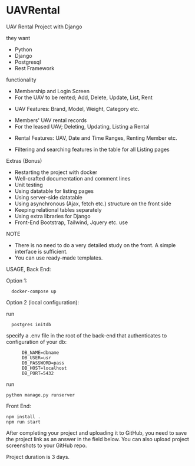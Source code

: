 # UAVRental


UAV Rental Project with Django

they want
- Python
- Django
- Postgresql
- Rest Framework

functionality
- Membership and Login Screen
- For the UAV to be rented; Add, Delete, Update, List, Rent
+ UAV Features: Brand, Model, Weight, Category etc.
- Members' UAV rental records
- For the leased UAV; Deleting, Updating, Listing a Rental
+ Rental Features: UAV, Date and Time Ranges, Renting Member etc.
- Filtering and searching features in the table for all Listing pages


Extras (Bonus)
- Restarting the project with docker
- Well-crafted documentation and comment lines
- Unit testing
- Using datatable for listing pages
- Using server-side datatable
- Using asynchronous (Ajax, fetch etc.) structure on the front side
- Keeping relational tables separately
- Using extra libraries for Django
- Front-End Bootstrap, Tailwind, Jquery etc. use

NOTE
- There is no need to do a very detailed study on the front. A simple interface is sufficient.
- You can use ready-made templates.

USAGE,
  Back End:
    
Option 1: 
    
      docker-compose up 
  Option 2 (local configuration):
      
  run 
      
      postgres initdb
      
  specify a .env file in the root of the back-end that authenticates to configuration of your db:
          
          DB_NAME=dbname
          DB_USER=usr
          DB_PASSWORD=pass
          DB_HOST=localhost
          DB_PORT=5432
          
  run 
    
    python manage.py runserver
  Front End:
    
    npm install .
    npm run start 
After completing your project and uploading it to GitHub, you need to save the project link as an answer in the field below. You can also upload project screenshots to your GitHub repo.

Project duration is 3 days.
